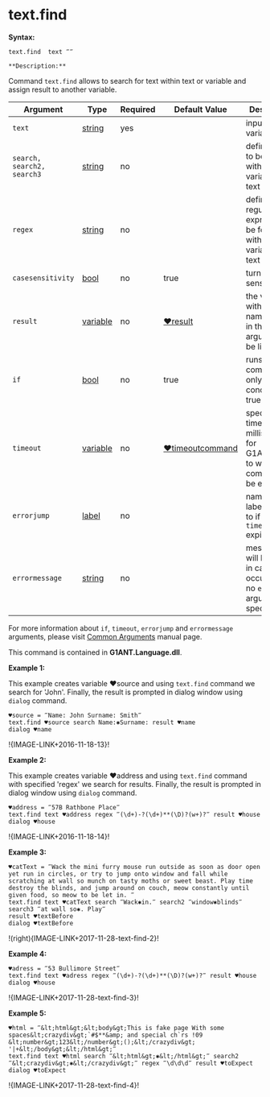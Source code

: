# text.find

**Syntax:**

```G1ANT
text.find  text ‴‴
 
**Description:**

```

Command `text.find` allows to search for text within text or variable and assign result to another variable.

| Argument | Type | Required | Default Value | Description |
| -------- | ---- | -------- | ------------- | ----------- |
|`text`| [string](https://github.com/G1ANT-Robot/G1ANT.Manual/blob/master/G1ANT-Language/Structures/bool.md)  | yes| |inputs text or variable|
|`search, search2, search3`| [string](https://github.com/G1ANT-Robot/G1ANT.Manual/blob/master/G1ANT-Language/Structures/bool.md)  | no |  |defines text to be found within variable or text|
|`regex`| [string](https://github.com/G1ANT-Robot/G1ANT.Manual/blob/master/G1ANT-Language/Structures/bool.md)  | no |  |defines regular expression to be found within variable or text|
|`casesensitivity`| [bool](https://github.com/G1ANT-Robot/G1ANT.Manual/blob/master/G1ANT-Language/Structures/bool.md)  | no | true | turns on case sensitivity |
|`result`| [variable](https://github.com/G1ANT-Robot/G1ANT.Manual/blob/master/G1ANT-Language/Special-Characters/variable.md)  | no |  [♥result](https://github.com/G1ANT-Robot/G1ANT.Manual/blob/master/G1ANT-Language/Common-Arguments.md)  | the variable with the name passed in the result argument will be list type |
|`if`| [bool](https://github.com/G1ANT-Robot/G1ANT.Manual/blob/master/G1ANT-Language/Structures/bool.md) | no | true | runs the command only if condition is true |
|`timeout`| [variable](https://github.com/G1ANT-Robot/G1ANT.Manual/blob/master/G1ANT-Language/Special-Characters/variable.md) | no | [♥timeoutcommand](https://github.com/G1ANT-Robot/G1ANT.Manual/blob/master/G1ANT-Language/Variables/Special-Variables.md)  | specifies time in milliseconds for G1ANT.Robot to wait for the command to be executed |
|`errorjump` | [label](https://github.com/G1ANT-Robot/G1ANT.Manual/blob/master/G1ANT-Language/Structures/bool.md) | no | | name of the label to jump to if given `timeout` expires |
|`errormessage`| [string](https://github.com/G1ANT-Robot/G1ANT.Manual/blob/master/G1ANT-Language/Structures/bool.md) | no |  | message that will be shown in case error occurs and no `errorjump` argument is specified |

For more information about `if`, `timeout`, `errorjump` and `errormessage` arguments, please visit [Common Arguments](https://github.com/G1ANT-Robot/G1ANT.Manual/blob/master/G1ANT-Language/Common-Arguments.md)  manual page.

This command is contained in **G1ANT.Language.dll**.

**Example 1:**

This example creates variable ♥source and using `text.find` command we search for 'John'. Finally, the result is prompted in dialog window using `dialog` command.

```G1ANT
♥source = ‴Name: John Surname: Smith‴
text.find ♥source search Name:✱Surname: result ♥name
dialog ♥name

```

!{IMAGE-LINK+2016-11-18-13}! 

**Example 2:**

This example creates variable ♥address and using `text.find` command with specified 'regex' we search for results. Finally, the result is prompted in dialog window using `dialog` command.

```G1ANT
♥address = ‴57B Rathbone Place‴
text.find text ♥address regex ‴(\d+)-?(\d+)**(\D)?(w+)?‴ result ♥house
dialog ♥house

```

!{IMAGE-LINK+2016-11-18-14}! 

**Example 3:**

```G1ANT
♥catText = ‴Wack the mini furry mouse run outside as soon as door open yet run in circles, or try to jump onto window and fall while scratching at wall so munch on tasty moths or sweet beast. Play time destroy the blinds, and jump around on couch, meow constantly until given food, so meow to be let in. ‴
text.find text ♥catText search ‴Wack✱in.‴ search2 ‴window✱blinds‴ search3 ‴at wall so✱. Play‴ 
result ♥textBefore
dialog ♥textBefore

```

!(right){IMAGE-LINK+2017-11-28-text-find-2}! 

**Example 4:**

```G1ANT
♥adress = ‴53 Bullimore Street‴
text.find text ♥adress regex ‴(\d+)-?(\d+)**(\D)?(w+)?‴ result ♥house
dialog ♥house

```

!{IMAGE-LINK+2017-11-28-text-find-3}! 

**Example 5:**

```G1ANT
♥html = ‴&lt;html&gt;&lt;body&gt;This is fake page With some spaces&lt;crazydiv&gt;`#$**&amp; and special ch`rs !09 &lt;number&gt;123&lt;/number&gt;();&lt;/crazydiv&gt; '|+&lt;/body&gt;&lt;/html&gt;‴
text.find text ♥html search ‴&lt;html&gt;✱&lt;/html&gt;‴ search2 ‴&lt;crazydiv&gt;✱&lt;/crazydiv&gt;‴ regex ‴\d\d\d‴ result ♥toExpect
dialog ♥toExpect 

```

!{IMAGE-LINK+2017-11-28-text-find-4}!